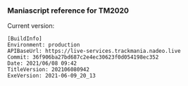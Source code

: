 ### Maniascript reference for TM2020

Current version:
```
[BuildInfo]
Environment: production
APIBaseUrl: https://live-services.trackmania.nadeo.live
Commit: 36f906ba27bd687c2e4ec30623f0d054198ec352
Date: 2021/06/08 09:42
TitleVersion: 202106080942
ExeVersion: 2021-06-09_20_13
```
